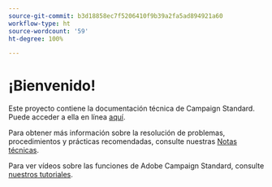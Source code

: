```yaml
---
source-git-commit: b3d18858ec7f5206410f9b39a2fa5ad894921a60
workflow-type: ht
source-wordcount: '59'
ht-degree: 100%

---
```

# ¡Bienvenido!

Este proyecto contiene la documentación técnica de Campaign Standard. Puede acceder a ella en línea [aquí](https://experienceleague.adobe.com/docs/campaign-standard/using/campaign-standard-home.html?lang=es).

Para obtener más información sobre la resolución de problemas, procedimientos y prácticas recomendadas, consulte nuestras [Notas técnicas](https://helpx.adobe.com/es/campaign/kb/acs-article-list.html).

Para ver vídeos sobre las funciones de Adobe Campaign Standard, consulte [nuestros tutoriales](https://experienceleague.adobe.com/docs/campaign-learn/campaign-standard-tutorials/overview.html?lang=es).
